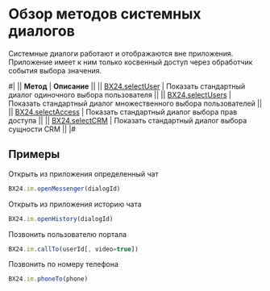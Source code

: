 # Обзор методов системных диалогов

Системные диалоги работают и отображаются вне приложения. Приложение имеет к ним только косвенный доступ через обработчик события выбора значения.

#|
|| **Метод** | **Описание** ||
|| [BX24.selectUser](./bx24-select-user.md) | Показать стандартный диалог одиночного выбора пользователя ||
|| [BX24.selectUsers](./bx24-select-users.md) | Показать стандартный диалог множественного выбора пользователей ||
|| [BX24.selectAccess](./bx24-select-access.md) | Показать стандартный диалог выбора прав доступа ||
|| [BX24.selectCRM](./bx24-select-crm.md) | Показать стандартный диалог выбора сущности CRM ||
|#

## Примеры

Открыть из приложения определенный чат
```js
BX24.im.openMessenger(dialogId)
```

Открыть из приложения историю чата
```js
BX24.im.openHistory(dialogId)
```

Позвонить пользователю портала
```js
BX24.im.callTo(userId[, video=true])
```

Позвонить по номеру телефона
```js
BX24.im.phoneTo(phone)
```